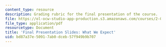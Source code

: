 ```yaml
---
content_type: resource
description: Grading rubric for the final presentation of the course.
file: https://ol-ocw-studio-app-production.s3.amazonaws.com/courses/2-017j-design-of-electromechanical-robotic-systems-fall-2009/bd87a37e50917ab0dceb57f949b9b707_MIT2_017JF09_final.pdf
file_type: application/pdf
resourcetype: Document
title: 'Final Presentation Slides: What We Expect'
uid: bd87a37e-5091-7ab0-dceb-57f949b9b707
---
```

